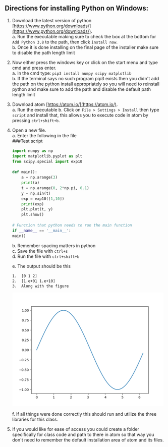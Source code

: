 ## Directions for installing Python on Windows:

1.	Download the latest version of python [https://www.python.org/downloads/](https://www.python.org/downloads/).   
a.	Run the executable making sure to check the box at the bottom for `Add Python 3.8` to the path, then click `install now`.  
b.	Once it is done installing on the final page of the installer make sure to disable the path length limit

2.	Now either press the windows key or click on the start menu and type cmd and press enter.   
a.	In the cmd type: `pip3 install numpy scipy matplotlib`    
b.	If the terminal says no such program pip3 exists then you didn't add the path on the python install appropriately so you will need to reinstall python and make sure to add the path and disable the default path length limit

3.	  Download atom [https://atom.io/](https://atom.io/).  
a.	Run the executable
b.	Click on `File > Settings > Install` then type `script` and install that, this allows you to execute code in atom by pressing `ctrl+shift+b`.

4.	Open a new file.     
   a.	Enter the following in the file  
   ###Test script  
   
	```python 
	import numpy as np
	import matplotlib.pyplot as plt
	from scipy.special import exp10
	
	def main():
   		a = np.arange(3)
   		print(a)
    	t = np.arange(0, 2*np.pi, 0.1)
    	y = np.sin(t)
    	exp = exp10([1,10])
    	print(exp)
    	plt.plot(t, y)
    	plt.show()
	
	# Function that python needs to run the main function
	if __name__ == '__main__':
	main()
	```   
	b.	Remember spacing matters in python  
	c.	Save the file with `ctrl+s`   
	d.	Run the file with `ctrl+shift+b`  

	e.	The output should be this

		1.	[0 1 2]  
		2.	[1.e+01 1.e+10]  
		3.	Along with the figure  

	![alt text](Picture1.png)

	f.	If all things were done correctly this should run and utilize the three libraries for this class.


5.	If you would like for ease of access you could create a folder specifically for class code and path to there in atom so that way you don't need to remember the default installation area of atom and its files.
